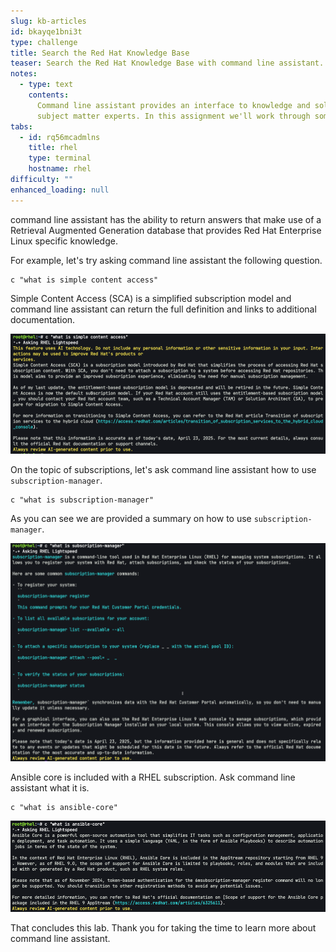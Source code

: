 ```yaml
---
slug: kb-articles
id: bkayqe1bni3t
type: challenge
title: Search the Red Hat Knowledge Base
teaser: Search the Red Hat Knowledge Base with command line assistant.
notes:
  - type: text
    contents:
      Command line assistant provides an interface to knowledge and solutions authored by Red Hat
      subject matter experts. In this assignment we'll work through some examples.
tabs:
  - id: rq56mcadmlns
    title: rhel
    type: terminal
    hostname: rhel
difficulty: ""
enhanced_loading: null
---
```


command line assistant has the ability to return answers that make use of a Retrieval Augmented Generation database that provides Red Hat Enterprise Linux specific knowledge.

For example, let's try asking command line assistant the following question.

```bash,run
c "what is simple content access"
```

Simple Content Access (SCA) is a simplified subscription model and command line assistant can return the full definition and links to additional documentation.

![](../assets/sca.png)

On the topic of subscriptions, let's ask command line assistant how to use `subscription-manager`.

```bash,run
c "what is subscription-manager"
```

As you can see we are provided a summary on how to use `subscription-manager`.

![](../assets/subscription_manager.png)

Ansible core is included with a RHEL subscription. Ask command line assistant what it is.

```bash,run
c "what is ansible-core"
```

![](../assets/ansible_core.png)

That concludes this lab. Thank you for taking the time to learn more about command line assistant.
